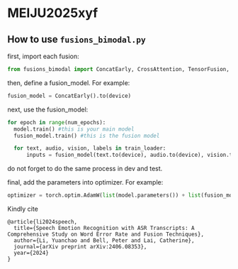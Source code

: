 # MEIJU2025xyf

## How to use ```fusions_bimodal.py```

first, import each fusion:

```python
from fusions_bimodal import ConcatEarly, CrossAttention, TensorFusion, NLgate, MISA #import each fusion function
```

then, define a fusion_model. For example:

```python
fusion_model = ConcatEarly().to(device)
```

next, use the fusion_model:

```python
for epoch in range(num_epochs):
  model.train() #this is your main model
  fusion_model.train() #this is the fusion model

  for text, audio, vision, labels in train_loader:
      inputs = fusion_model(text.to(device), audio.to(device), vision.to(device)) #fuse the audio, text, and vision features after loading them
```
do not forget to do the same process in dev and test.

final, add the parameters into optimizer. For example:

```python
optimizer = torch.optim.AdamW(list(model.parameters()) + list(fusion_model.parameters()), lr=5e-4, eps=1e-8, weight_decay=1e-5)
```

Kindly cite

```
@article{li2024speech,
  title={Speech Emotion Recognition with ASR Transcripts: A Comprehensive Study on Word Error Rate and Fusion Techniques},
  author={Li, Yuanchao and Bell, Peter and Lai, Catherine},
  journal={arXiv preprint arXiv:2406.08353},
  year={2024}
}
```
